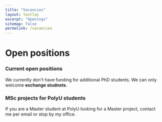 ```yaml
---
title: "Vacancies"
layout: textlay
excerpt: "Openings"
sitemap: false
permalink: /vacancies
---
```


# Open positions


<!-- We are always looking for new group members with passion, talent, and grit! You will have the chance to work on the grand challenges of condensed matter physics, often at the interface of instrumental design and new physics. You will be involved in determining the important and interesting questions, creating and improving instrumental setups, performing measurements, and making discoveries. -->

### Current open positions
We currently don't have funding for additional PhD students. We can only welcome **exchange studnets**.


<!-- We are looking for Postdoc or research assistant who has a background in UAV/robotics/control/planning. If you are interested in working with us, please send me an email and briefly state what you are interested and attach a CV. -->

<!-- ### Applications for PhD and Postdoc positions
If you are interested in working with us as a PhD student or postdoc, please send me an [email](mailto:milan.allan@gmail.com). State briefly why you are interested and attach a CV, including information about the grades you had as an undergraduate. No need for a separate cover letter or certificates. **Important**: please insert _"Application PhD"_ or _"Application Postdoc"_ in the subject line. If you are applying to a specific advertisement, note this in your email. -->

### MSc projects for PolyU students
If you are a Master student at PolyU looking for a Master project, contact me per email or stop by my office.

<!-- ### Bsc / Master students from elsewhere
If you are interested in pursuing a Master degree at Leiden University, see [mastersinleiden.nl](http://www.mastersinleiden.nl/programmes/physics/en/introduction). Sometimes, we take master students or summer interns if we get exceptional applicants (this usually means very good grades and a personal recommendation). -->